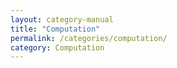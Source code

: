 ```yaml
---
layout: category-manual
title: "Computation"
permalink: /categories/computation/
category: Computation
---
```


